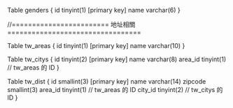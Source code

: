 Table genders {
  id tinyint(1) [primary key]
  name varchar(6)
}

//======================== 地址相關 =================================

Table tw_areas {
  id 	tinyint(1) [primary key]
  name varchar(10)
}

Table tw_citys {
  id 	tinyint(2) [primary key]
  name varchar(8)
  area_id tinyint(1) // tw_areas 的 ID
}

Table tw_dist {
  id 	smallint(3) [primary key]
  name varchar(14)
  zipcode smallint(3)
  area_id tinyint(1) // tw_areas 的 ID
  city_id tinyint(2) // tw_citys 的 ID
}
